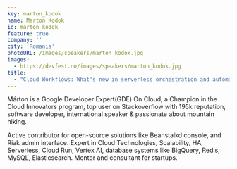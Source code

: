 ```yaml
---
key: marton_kodok
name: Marton Kodok
id: marton_kodok
feature: true
company: ''
city: 'Romania'
photoURL: /images/speakers/marton_kodok.jpg
images:
  - https://devfest.no/images/speakers/marton_kodok.jpg
title: 
  - "Cloud Workflows: What's new in serverless orchestration and automation"
---
```


Márton is a Google Developer Expert(GDE) On Cloud, a Champion in the Cloud Innovators program, top user on Stackoverflow with 195k reputation, software developer, international speaker & passionate about mountain hiking.

Active contributor for open-source solutions like Beanstalkd console, and Riak admin interface. Expert in Cloud Technologies, Scalability, HA, Serverless, Cloud Run, Vertex AI, database systems like BigQuery, Redis, MySQL, Elasticsearch. Mentor and consultant for startups.